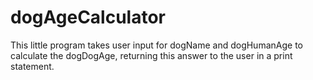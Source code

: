 # dogAgeCalculator
This little program takes user input for dogName and dogHumanAge to calculate the dogDogAge, returning this answer to the user in a print statement.
